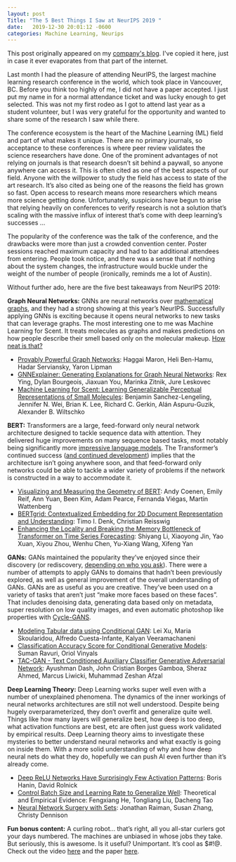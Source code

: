 ```yaml
---
layout: post
Title: "The 5 Best Things I Saw at NeurIPS 2019 "
date:   2019-12-30 20:01:12 -0600
categories: Machine Learning, Neurips 
---
```

<!-- ## -->
This post originally appeared on my [company's blog](https://www.kungfu.ai/blog-post/the-5-best-things-we-saw-at-neurips-2019).
I've copied it here, just in case it ever evaporates from that part of the internet.


Last month I had the pleasure of attending NeurIPS, the largest machine learning research conference in the world, which took place in Vancouver, BC. Before you think too highly of me, I did not have a paper accepted. I just put my name in for a normal attendance ticket and was lucky enough to get selected. This was not my first rodeo as I got to attend last year as a student volunteer, but I was very grateful for the opportunity and wanted to share some of the research I saw while there.

The conference ecosystem is the heart of the Machine Learning (ML) field and part of what makes it unique. There are no primary journals, so acceptance to these conferences is where peer review validates the science researchers have done. One of the prominent advantages of not relying on journals is that research doesn’t sit behind a paywall, so anyone anywhere can access it. This is often cited as one of the best aspects of our field. Anyone with the willpower to study the field has access to state of the art research. It’s also cited as being one of the reasons the field has grown so fast. Open access to research means more researchers which means more science getting done. Unfortunately, suspicions have begun to arise that relying heavily on conferences to verify research is not a solution that’s scaling with the massive influx of interest that’s come with deep learning’s successes …

The popularity of the conference was the talk of the conference, and the drawbacks were more than just a crowded convention center. Poster sessions reached maximum capacity and had to bar additional attendees from entering. People took notice, and there was a sense that if nothing about the system changes, the infrastructure would buckle under the weight of the number of people (ironically, reminds me a lot of Austin).

Without further ado, here are the five best takeaways from NeurIPS 2019:

**‍Graph Neural Networks:** GNNs are neural networks over [mathematical graphs](https://en.wikipedia.org/wiki/Graph_theory), and they had a strong showing at this year’s NeurIPS. Successfully applying GNNs is exciting because it opens neural networks to new tasks that can leverage graphs. The most interesting one to me was Machine Learning for Scent. It treats molecules as graphs and makes predictions on how people describe their smell based only on the molecular makeup. [How neat is that?](https://www.youtube.com/watch?v=Hm3JodBR-vs)

- [Provably Powerful Graph Networks](https://arxiv.org/abs/1905.11136): Haggai Maron, Heli Ben-Hamu, Hadar Serviansky, Yaron Lipman
- [GNNExplainer: Generating Explanations for Graph Neural Networks](https://arxiv.org/abs/1903.03894): Rex Ying, Dylan Bourgeois, Jiaxuan You, Marinka Zitnik, Jure Leskovec
- [Machine Learning for Scent: Learning Generalizable Perceptual Representations of Small Molecules](https://arxiv.org/abs/1910.10685): Benjamin Sanchez-Lengeling, Jennifer N. Wei, Brian K. Lee, Richard C. Gerkin, Alán Aspuru-Guzik, Alexander B. Wiltschko

**BERT:** Transformers are a large, feed-forward only neural network architecture designed to tackle sequence data with attention. They delivered huge improvements on many sequence based tasks, most notably being significantly more [impressive language models](https://openai.com/blog/better-language-models/). The Transformer’s continued success ([and continued development](https://ai.googleblog.com/2020/01/reformer-efficient-transformer.html)) implies that the architecture isn’t going anywhere soon, and that feed-forward only networks could be able to tackle a wider variety of problems if the network is constructed in a way to accommodate it.

- [Visualizing and Measuring the Geometry of BERT](https://arxiv.org/abs/1906.02715): Andy Coenen, Emily Reif, Ann Yuan, Been Kim, Adam Pearce, Fernanda Viégas, Martin Wattenberg
- [BERTgrid: Contextualized Embedding for 2D Document Representation and Understanding](https://openreview.net/forum?id=H1gsGaq9US): Timo I. Denk, Christian Reisswig
- [Enhancing the Locality and Breaking the Memory Bottleneck of Transformer on Time Series Forecasting](https://arxiv.org/abs/1907.00235): Shiyang Li, Xiaoyong Jin, Yao Xuan, Xiyou Zhou, Wenhu Chen, Yu-Xiang Wang, Xifeng Yan

**GANs:** GANs maintained the popularity they’ve enjoyed since their discovery (or rediscovery, [depending on who you ask](https://www.reddit.com/r/MachineLearning/comments/djju8a/d_jurgen_schmidhuber_really_had_gans_in_1990/)). There were a number of attempts to apply GANs to domains that hadn’t been previously explored, as well as general improvement of the overall understanding of GANs. GANs are as useful as you are creative. They’ve been used on a variety of tasks that aren’t just “make more faces based on these faces”. That includes denoising data, generating data based only on metadata, super resolution on low quality images, and even automatic photoshop like properties with [Cycle-GANS](https://junyanz.github.io/CycleGAN/).  

- [Modeling Tabular data using Conditional GAN](https://arxiv.org/abs/1907.00503): Lei Xu, Maria Skoularidou, Alfredo Cuesta-Infante, Kalyan Veeramachaneni
- [Classification Accuracy Score for Conditional Generative Models](https://arxiv.org/abs/1905.10887): Suman Ravuri, Oriol Vinyals
- [TAC-GAN - Text Conditioned Auxiliary Classifier Generative Adversarial Network](https://arxiv.org/abs/1703.06412): Ayushman Dash, John Cristian Borges Gamboa, Sheraz Ahmed, Marcus Liwicki, Muhammad Zeshan Afzal

**Deep Learning Theory:** Deep Learning works super well even with a number of unexplained phenomena. The dynamics of the inner workings of neural networks architectures are still not well understood. Despite being hugely overparameterized, they don’t overfit and generalize quite well. Things like how many layers will generalize best, how deep is too deep, what activation functions are best, etc are often just guess work validated by empirical results. Deep Learning theory aims to investigate these mysteries to better understand neural networks and what exactly is going on inside them. With a more solid understanding of why and how deep neural nets do what they do, hopefully we can push AI even further than it’s already come.

- [Deep ReLU Networks Have Surprisingly Few Activation Patterns](https://arxiv.org/abs/1906.00904): Boris Hanin, David Rolnick
- [Control Batch Size and Learning Rate to Generalize Well](https://papers.nips.cc/paper/8398-control-batch-size-and-learning-rate-to-generalize-well-theoretical-and-empirical-evidence.pdf): Theoretical and Empirical Evidence: Fengxiang He, Tongliang Liu, Dacheng Tao
- [Neural Network Surgery with Sets](https://arxiv.org/abs/1912.06719): Jonathan Raiman, Susan Zhang, Christy Dennison


**Fun bonus content:** A curling robot… that’s right, all you all-star curlers got your days numbered. The machines are unbiased in whose jobs they take. But seriously, this is awesome. Is it useful? Unimportant. It’s cool as $#!@. Check out the video [here](https://www.youtube.com/watch?v=yXygf8oz58k&feature=youtu.be) and the paper [here](https://www.ijcai.org/Proceedings/2018/0870.pdf). 
